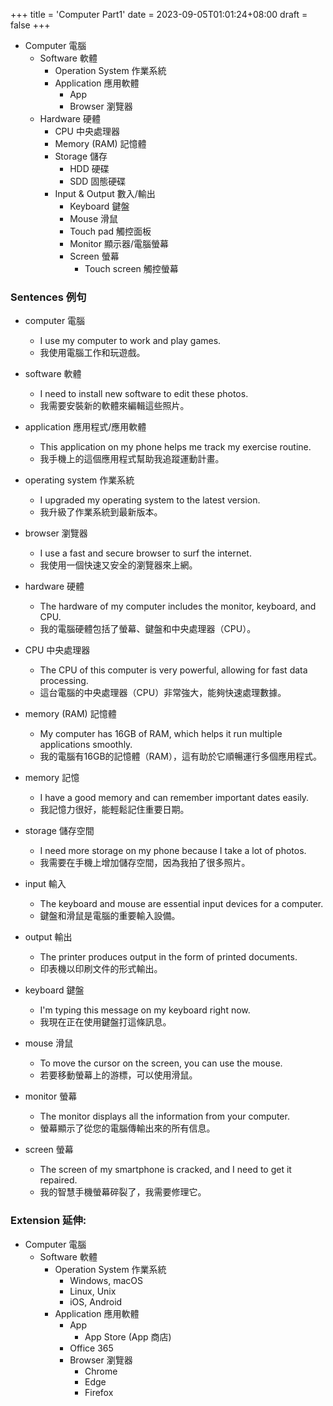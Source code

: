 +++
title = 'Computer Part1'
date = 2023-09-05T01:01:24+08:00
draft = false
+++

- Computer 電腦
	- Software 軟體
		- Operation System 作業系統
		- Application 應用軟體
			- App
			- Browser 瀏覽器
	- Hardware 硬體
		- CPU 中央處理器
		- Memory (RAM) 記憶體
		- Storage 儲存
			- HDD 硬碟
			- SDD 固態硬碟
		- Input & Output 數入/輸出
			- Keyboard 鍵盤
			- Mouse 滑鼠
			- Touch pad 觸控面板
			- Monitor 顯示器/電腦螢幕
			- Screen 螢幕
				- Touch screen 觸控螢幕

### Sentences 例句
- computer 電腦
	- I use my computer to work and play games.
	- 我使用電腦工作和玩遊戲。 

- software 軟體
	-  I need to install new software to edit these photos.
	- 我需要安裝新的軟體來編輯這些照片。

- application 應用程式/應用軟體
    - This application on my phone helps me track my exercise routine.
    - 我手機上的這個應用程式幫助我追蹤運動計畫。

- operating system 作業系統
    - I upgraded my operating system to the latest version.
    - 我升級了作業系統到最新版本。

- browser 瀏覽器
    - I use a fast and secure browser to surf the internet.
    - 我使用一個快速又安全的瀏覽器來上網。

- hardware 硬體
    - The hardware of my computer includes the monitor, keyboard, and CPU.
    - 我的電腦硬體包括了螢幕、鍵盤和中央處理器（CPU）。

- CPU 中央處理器
    - The CPU of this computer is very powerful, allowing for fast data processing.
    - 這台電腦的中央處理器（CPU）非常強大，能夠快速處理數據。

- memory (RAM) 記憶體
    - My computer has 16GB of RAM, which helps it run multiple applications smoothly.
    - 我的電腦有16GB的記憶體（RAM），這有助於它順暢運行多個應用程式。

- memory 記憶
    - I have a good memory and can remember important dates easily.
    - 我記憶力很好，能輕鬆記住重要日期。

- storage 儲存空間
    - I need more storage on my phone because I take a lot of photos.
    - 我需要在手機上增加儲存空間，因為我拍了很多照片。

- input 輸入
    - The keyboard and mouse are essential input devices for a computer.
    - 鍵盤和滑鼠是電腦的重要輸入設備。

- output 輸出
    - The printer produces output in the form of printed documents.
    - 印表機以印刷文件的形式輸出。
- keyboard 鍵盤
    - I'm typing this message on my keyboard right now.
    - 我現在正在使用鍵盤打這條訊息。

- mouse 滑鼠
    - To move the cursor on the screen, you can use the mouse.
    - 若要移動螢幕上的游標，可以使用滑鼠。
- monitor 螢幕
    - The monitor displays all the information from your computer.
    - 螢幕顯示了從您的電腦傳輸出來的所有信息。

- screen 螢幕
    - The screen of my smartphone is cracked, and I need to get it repaired.
    - 我的智慧手機螢幕碎裂了，我需要修理它。

### Extension 延伸:
- Computer 電腦
	- Software 軟體
		- Operation System 作業系統
			- Windows, macOS
			- Linux, Unix
			- iOS, Android
		- Application 應用軟體
			- App
				- App Store (App 商店)
			- Office 365
			- Browser 瀏覽器
				- Chrome
				- Edge
				- Firefox
